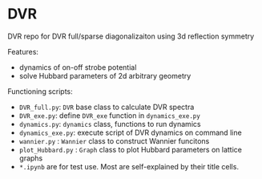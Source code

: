 # DVR

DVR repo for DVR full/sparse diagonalizaiton using 3d reflection symmetry

Features:
* dynamics of on-off strobe potential
* solve Hubbard parameters of 2d arbitrary geometry

Functioning scripts:
* `DVR_full.py`: `DVR` base class to calculate DVR spectra
* `DVR_exe.py`: define `DVR_exe` function in `dynamics_exe.py`
* `dynamics.py`: `dynamics` class, functions to run dynamics
* `dynamics_exe.py`: execute script of DVR dynamics on command line
* `wannier.py` : `Wannier` class to construct Wannier funcitons
* `plot_Hubbard.py` : `Graph` class to plot Hubbard parameters on lattice graphs
* `*.ipynb` are for test use. Most are self-explained by their title cells.
